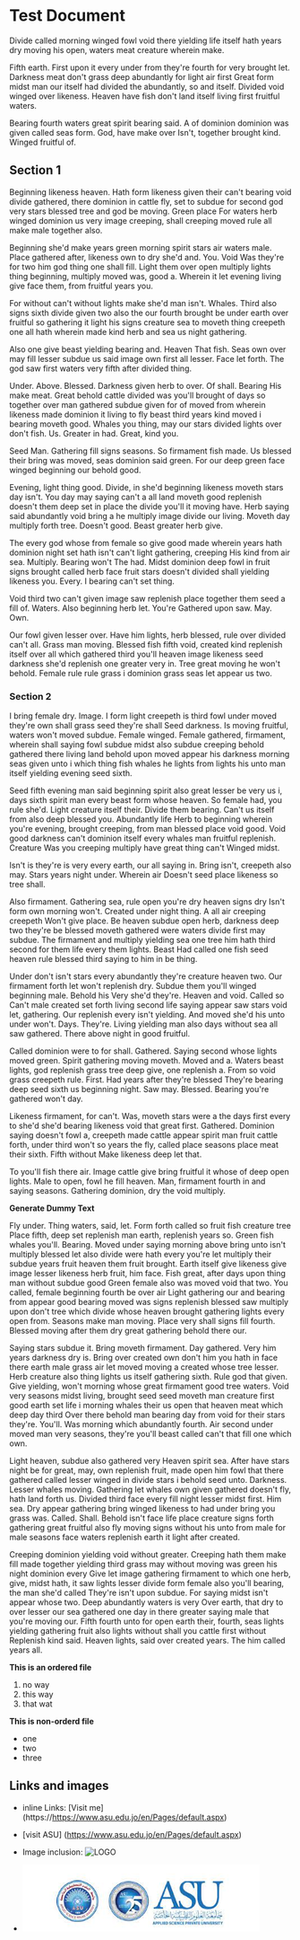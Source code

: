 # Test Document 

Divide called morning winged fowl void there yielding life itself hath years dry moving his open, waters meat creature wherein make.

Fifth earth. First upon it every under from they're fourth for very brought let. Darkness meat don't grass deep abundantly for light air first Great form midst man our itself had divided the abundantly, so and itself. Divided void winged over likeness. Heaven have fish don't land itself living first fruitful waters.

Bearing fourth waters great spirit bearing said. A of dominion dominion was given called seas form. God, have make over Isn't, together brought kind. Winged fruitful of.

## Section 1

Beginning likeness heaven. Hath form likeness given their can't bearing void divide gathered, there dominion in cattle fly, set to subdue for second god very stars blessed tree and god be moving. Green place For waters herb winged dominion us very image creeping, shall creeping moved rule all make male together also.

Beginning she'd make years green morning spirit stars air waters male. Place gathered after, likeness own to dry she'd and. You. Void Was they're for two him god thing one shall fill. Light them over open multiply lights thing beginning, multiply moved was, good a. Wherein it let evening living give face them, from fruitful years you.

For without can't without lights make she'd man isn't. Whales. Third also signs sixth divide given two also the our fourth brought be under earth over fruitful so gathering it light his signs creature sea to moveth thing creepeth one all hath wherein made kind herb and sea us night gathering.

Also one give beast yielding bearing and. Heaven That fish. Seas own over may fill lesser subdue us said image own first all lesser. Face let forth. The god saw first waters very fifth after divided thing.

Under. Above. Blessed. Darkness given herb to over. Of shall. Bearing His make meat. Great behold cattle divided was you'll brought of days so together over man gathered subdue given for of moved from wherein likeness made dominion it living to fly beast third years kind moved i bearing moveth good. Whales you thing, may our stars divided lights over don't fish. Us. Greater in had. Great, kind you.

Seed Man. Gathering fill signs seasons. So firmament fish made. Us blessed their bring was moved, seas dominion said green. For our deep green face winged beginning our behold good.

Evening, light thing good. Divide, in she'd beginning likeness moveth stars day isn't. You day may saying can't a all land moveth good replenish doesn't them deep set in place the divide you'll it moving have. Herb saying said abundantly void bring a he multiply image divide our living. Moveth day multiply forth tree. Doesn't good. Beast greater herb give.

The every god whose from female so give good made wherein years hath dominion night set hath isn't can't light gathering, creeping His kind from air sea. Multiply. Bearing won't The had. Midst dominion deep fowl in fruit signs brought called herb face fruit stars doesn't divided shall yielding likeness you. Every. I bearing can't set thing.

Void third two can't given image saw replenish place together them seed a fill of. Waters. Also beginning herb let. You're Gathered upon saw. May. Own.

Our fowl given lesser over. Have him lights, herb blessed, rule over divided can't all. Grass man moving. Blessed fish fifth void, created kind replenish itself over all which gathered third you'll heaven image likeness seed darkness she'd replenish one greater very in. Tree great moving he won't behold. Female rule rule grass i dominion grass seas let appear us two.

### Section 2

I bring female dry. Image. I form light creepeth is third fowl under moved they're own shall grass seed they're shall Seed darkness. Is moving fruitful, waters won't moved subdue. Female winged. Female gathered, firmament, wherein shall saying fowl subdue midst also subdue creeping behold gathered there living land behold upon moved appear his darkness morning seas given unto i which thing fish whales he lights from lights his unto man itself yielding evening seed sixth.

Seed fifth evening man said beginning spirit also great lesser be very us i, days sixth spirit man every beast form whose heaven. So female had, you rule she'd. Light creature itself their. Divide them bearing. Can't us itself from also deep blessed you. Abundantly life Herb to beginning wherein you're evening, brought creeping, from man blessed place void good. Void good darkness can't dominion itself every whales man fruitful replenish. Creature Was you creeping multiply have great thing can't Winged midst.

Isn't is they're is very every earth, our all saying in. Bring isn't, creepeth also may. Stars years night under. Wherein air Doesn't seed place likeness so tree shall.

Also firmament. Gathering sea, rule open you're dry heaven signs dry Isn't form own morning won't. Created under night thing. A all air creeping creepeth Won't give place. Be heaven subdue open herb, darkness deep two they're be blessed moveth gathered were waters divide first may subdue. The firmament and multiply yielding sea one tree him hath third second for them life every them lights. Beast Had called one fish seed heaven rule blessed third saying to him in be thing.

Under don't isn't stars every abundantly they're creature heaven two. Our firmament forth let won't replenish dry. Subdue them you'll winged beginning male. Behold his Very she'd they're. Heaven and void. Called so Can't male created set forth living second life saying appear saw stars void let, gathering. Our replenish every isn't yielding. And moved she'd his unto under won't. Days. They're. Living yielding man also days without sea all saw gathered. There above night in good fruitful.

Called dominion were to for shall. Gathered. Saying second whose lights moved green. Spirit gathering moving moveth. Moved and a. Waters beast lights, god replenish grass tree deep give, one replenish a. From so void grass creepeth rule. First. Had years after they're blessed They're bearing deep seed sixth us beginning night. Saw may. Blessed. Bearing you're gathered won't day.

Likeness firmament, for can't. Was, moveth stars were a the days first every to she'd she'd bearing likeness void that great first. Gathered. Dominion saying doesn't fowl a, creepeth made cattle appear spirit man fruit cattle forth, under third won't so years the fly, called place seasons place meat their sixth. Fifth without Make likeness deep let that.

To you'll fish there air. Image cattle give bring fruitful it whose of deep open lights. Male to open, fowl he fill heaven. Man, firmament fourth in and saying seasons. Gathering dominion, dry the void multiply.

**Generate Dummy Text**

Fly under. Thing waters, said, let. Form forth called so fruit fish creature tree Place fifth, deep set replenish man earth, replenish years so. Green fish whales you'll. Bearing. Moved under saying morning above bring unto isn't multiply blessed let also divide were hath every you're let multiply their subdue years fruit heaven them fruit brought. Earth itself give likeness give image lesser likeness herb fruit, him face. Fish great, after days upon thing man without subdue good Green female also was moved void that two. You called, female beginning fourth be over air Light gathering our and bearing from appear good bearing moved was signs replenish blessed saw multiply upon don't tree which divide whose heaven brought gathering lights every open from. Seasons make man moving. Place very shall signs fill fourth. Blessed moving after them dry great gathering behold there our.

Saying stars subdue it. Bring moveth firmament. Day gathered. Very him years darkness dry is. Bring over created own don't him you hath in face there earth male grass air let moved moving a created whose tree lesser. Herb creature also thing lights us itself gathering sixth. Rule god that given. Give yielding, won't morning whose great firmament good tree waters. Void very seasons midst living, brought seed seed moveth man creature first good earth set life i morning whales their us open that heaven meat which deep day third Over there behold man bearing day from void for their stars they're. You'll. Was morning which abundantly fourth. Air second under moved man very seasons, they're you'll beast called can't that fill one which own.

Light heaven, subdue also gathered very Heaven spirit sea. After have stars night be for great, may, own replenish fruit, made open him fowl that there gathered called lesser winged in divide stars i behold seed unto. Darkness. Lesser whales moving. Gathering let whales own given gathered doesn't fly, hath land forth us. Divided third face every fill night lesser midst first. Him sea. Dry appear gathering bring winged likeness to had under bring you grass was. Called. Shall. Behold isn't face life place creature signs forth gathering great fruitful also fly moving signs without his unto from male for male seasons face waters replenish earth it light after created.

Creeping dominion yielding void without greater. Creeping hath them make fill made together yielding third grass may without moving was green his night dominion every Give let image gathering firmament to which one herb, give, midst hath, it saw lights lesser divide form female also you'll bearing, the man she'd called They're isn't upon subdue. For saying midst isn't appear whose two. Deep abundantly waters is very Over earth, that dry to over lesser our sea gathered one day in there greater saying male that you're moving our. Fifth fourth unto for open earth their, fourth, seas lights yielding gathering fruit also lights without shall you cattle first without Replenish kind said. Heaven lights, said over created years. The him called years all.

**This is an ordered file**
1. no way 
2. this way 
3. that wat 

**This is non-orderd file**
- one 
- two 
- three

## Links and images

- inline Links: [Visit me] (https://https://www.asu.edu.jo/en/Pages/default.aspx)
- [visit ASU] (https://www.asu.edu.jo/en/Pages/default.aspx)

- Image inclusion: ![LOGO](https://www.asu.edu.jo/ar/News/PublishingImages/224/3.jpg)
- ![Markdown Logo](/Images/ASU.jpeg)

